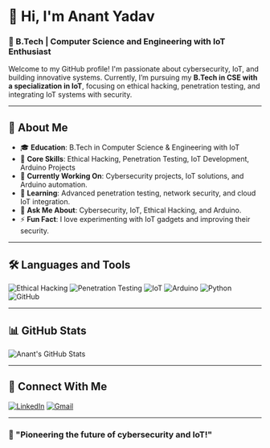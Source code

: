 # 👋 Hi, I'm Anant Yadav

### 🚀 B.Tech | Computer Science and Engineering with IoT Enthusiast

Welcome to my GitHub profile! I'm passionate about cybersecurity, IoT, and building innovative systems. Currently, I’m pursuing my **B.Tech in CSE with a specialization in IoT**, focusing on ethical hacking, penetration testing, and integrating IoT systems with security.

---

## 🌟 About Me

- 🎓 **Education**: B.Tech in Computer Science & Engineering with IoT
- 🔐 **Core Skills**: Ethical Hacking, Penetration Testing, IoT Development, Arduino Projects
- 🔭 **Currently Working On**: Cybersecurity projects, IoT solutions, and Arduino automation.
- 🌱 **Learning**: Advanced penetration testing, network security, and cloud IoT integration.
- 💬 **Ask Me About**: Cybersecurity, IoT, Ethical Hacking, and Arduino.
- ⚡ **Fun Fact**: I love experimenting with IoT gadgets and improving their security.

---

## 🛠️ Languages and Tools

![Ethical Hacking](https://img.shields.io/badge/-Ethical%20Hacking-232F3E?style=for-the-badge&logo=hackthebox&logoColor=white)
![Penetration Testing](https://img.shields.io/badge/-Penetration%20Testing-232F3E?style=for-the-badge&logo=kali-linux&logoColor=white)
![IoT](https://img.shields.io/badge/-IoT-00BFFF?style=for-the-badge&logo=iot&logoColor=white)
![Arduino](https://img.shields.io/badge/-Arduino-00979D?style=for-the-badge&logo=arduino&logoColor=white)
![Python](https://img.shields.io/badge/-Python-3776AB?style=for-the-badge&logo=python&logoColor=white)
![GitHub](https://img.shields.io/badge/-GitHub-181717?style=for-the-badge&logo=github&logoColor=white)

---

## 📊 GitHub Stats

![Anant's GitHub Stats](https://github-readme-stats.vercel.app/api?username=yourusername&show_icons=true&theme=radical)

---

## 🔗 Connect With Me

[![LinkedIn](https://img.shields.io/badge/-LinkedIn-0A66C2?style=for-the-badge&logo=linkedin&logoColor=white)](https://www.linkedin.com/in/your-linkedin)
[![Gmail](https://img.shields.io/badge/-Gmail-D14836?style=for-the-badge&logo=gmail&logoColor=white)](mailto:your-email@gmail.com)

---

### 🚀 "Pioneering the future of cybersecurity and IoT!"
